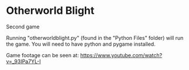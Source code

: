 # Otherworld Blight
Second game

Running "otherworldblight.py" (found in the "Python Files" folder) will run the game. You will need to have python and pygame installed.

Game footage can be seen at: https://www.youtube.com/watch?v=_93IPa7YL-I
